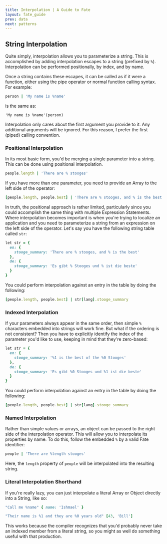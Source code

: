 ```yaml
---
title: Interpolation | A Guide to Fate
layout: fate_guide
prev: data
next: patterns
---
```

## String Interpolation
Quite simply, interpolation allows you to parameterize a string.  This is accomplished by adding interpolation escapes to a string (prefixed by `%`).  Interpolation can be performed positionally, by index, and by name.

Once a string contains these escapes, it can be called as if it were a function, either using the pipe operator or normal function calling syntax.  For example:

```ruby
person | 'My name is %name'
```

is the same as:

```
'My name is %name'(person)
```

Interpolation only cares about the first argument you provide to it.  Any additional arguments will be ignored.  For this reason, I prefer the first (piped) calling convention.

### Positional Interpolation
In its most basic form, you'd be merging a single parameter into a string.  This can be done using positional interpolation.

```ruby
people.length | 'There are % stooges'
```

If you have more than one parameter, you need to provide an Array to the left side of the operator:

```ruby
[people.length, people.best] | 'There are % stooges, and % is the best'
```

In truth, the positional approach is rather limited, particularly since you could accomplish the same thing with multiple Expression Statements.  Where interpolation becomes important is when you're trying to localize an application and you need to parameterize a string from an expression on the left side of the operator.  Let's say you have the following string table called `str`:

```ruby
let str = {
  en: {
    stooge_summary: 'There are % stooges, and % is the best'
  },
  de: {
    stooge_summary: 'Es gibt % Stooges und % ist die beste'
  }
}
```

You could perform interpolation against an entry in the table by doing the following:

```ruby
[people.length, people.best] | str[lang].stooge_summary
```

### Indexed Interpolation
If your parameters always appear in the same order, then simple `%` characters embedded into strings will work fine.  But what if the ordering is not consistent?  Then you have to explicitly identify the index of the parameter you'd like to use, keeping in mind that they're zero-based:

```ruby
let str = {
  en: {
    stooge_summary: '%1 is the best of the %0 Stooges'
  },
  de: {
    stooge_summary: 'Es gibt %0 Stooges und %1 ist die beste'
  }
}
```

You could perform interpolation against an entry in the table by doing the following:

```ruby
[people.length, people.best] | str[lang].stooge_summary
```

### Named Interpolation
Rather than simple values or arrays, an object can be passed to the right side of the interpolation operator.  This will allow you to interpolate its properties by name.  To do this, follow the embedded `%` by a valid Fate identifier:

```ruby
people | 'There are %length stooges'
```

Here, the `length` property of `people` will be interpolated into the resulting string.

### Literal Interpolation Shorthand
If you're really lazy, you can just interpolate a literal Array or Object directly into a String, like so:

```ruby
"Call me %name" { name: 'Ishmael' }

"Their name is %1 and they are %0 years old" [43, 'Bill']
```

This works because the compiler recognizes that you'd probably never take an indexed member from a literal string, so you might as well do something useful with that production.

